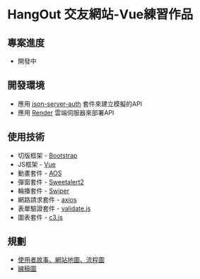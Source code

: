 # HangOut 交友網站-Vue練習作品
## 專案進度
  - 開發中

## 開發環境
  - 應用 [json-server-auth](https://www.npmjs.com/package/json-server-auth) 套件來建立模擬的API
  - 應用 [Render](https://render.com/) 雲端伺服器來部署API

## 使用技術
  - 切版框架 - [Bootstrap](https://bootstrap5.hexschool.com/docs/5.1/getting-started/introduction/)
  - JS框架 - [Vue](https://vuejs.org/)
  - 動畫套件 - [AOS](https://michalsnik.github.io/aos/)
  - 彈窗套件 - [Sweetalert2](https://sweetalert2.github.io/)
  - 輪播套件 - [Swiper](https://swiperjs.com/)
  - 網路請求套件 - [axios](https://github.com/axios/axios)
  - 表單驗證套件 - [validate.js](https://validatejs.org/)
  - 圖表套件 - [c3.js](https://c3js.org/)

## 規劃
  -  [使用者故事、網站地圖、流程圖](https://whimsical.com/NAs4EeMUZjhTrj2J9xsRUB)
  -  [線稿圖](https://www.figma.com/file/SYtfHkGt2Xkrsu8IKAThZG/%E8%B2%93%E7%8B%97%E4%BA%A4%E5%8F%8B%E7%A4%BE%E7%BE%A4?type=design&node-id=0-1&mode=design&t=qtehmLeFO5QNWYRD-0)
  
